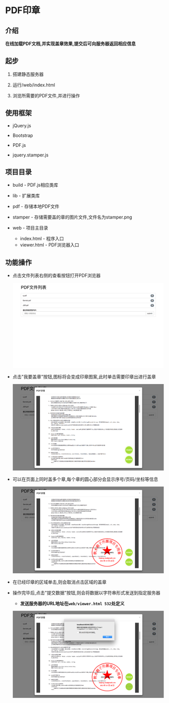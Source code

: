 PDF印章
=====

介绍
----

__在线加载PDF文档,并实现盖章效果,提交后可向服务器返回相应信息__

起步
----

1. 搭建静态服务器
 
2. 运行/web/index.html

3. 浏览所需要的PDF文件,并进行操作

使用框架
----

* jQuery.js

* Bootstrap

* PDF.js

* jquery.stamper.js

项目目录
----

* build - PDF.js相应类库

* lib - 扩展类库

* pdf - 存储本地PDF文件

* stamper - 存储需要盖的章的图片文件,文件名为stamper.png

* web - 项目主目录
    * index.html - 程序入口
    * viewer.html - PDF浏览器入口

功能操作
----

* 点击文件列表右侧的查看按钮打开PDF浏览器
     
    ![文件列表][1]


* 点击"我要盖章"按钮,图标将会变成印章图案,此时单击需要印章出进行盖章

    ![PDF浏览][2]

* 可以在页面上同时盖多个章,每个章的圆心部分会显示序号/页码/坐标等信息

    ![PDF盖章][3]

* 在已经印章的区域单击,则会取消点击区域的盖章

* 操作完毕后,点击"提交数据"按钮,则会将数据以字符串形式发送到指定服务器
    * __发送服务器的URL地址在`web/viewer.html 532`处定义__
    
    ![提交数据][4]


[1]:web/images/readmeImg/list.png
[2]:web/images/readmeImg/pdf.png
[3]:web/images/readmeImg/stamper.png
[4]:web/images/readmeImg/submit.png